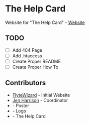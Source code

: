 # The Help Card

Website for "The Help Card" - [Website](http://www.thehelpcard.ca)

## TODO

- [ ] Add 404 Page
- [ ] Add .htaccess
- [ ] Create Proper README
- [ ] Create Proper How To

## Contributors 

* [FlyteWizard](https://github.com/flytewizard) - Initial Website
* [Jen Harrison]() - Coordinator 
* []() - Poster
* []() - Logo
* []() - The Help Card
